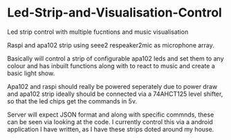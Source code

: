 # Led-Strip-and-Visualisation-Control
Led strip control with multiple fucntions and music visualisation

Raspi and apa102 strip using seee2 respeaker2mic as microphone array.

Basically will control a strip of configurable apa102 leds and set them to any colour and has inbuilt functions along with to react to music and create a basic light show.

Apa102 and raspi should really be powered seperately due to power draw and apa102 strip ideally should be connected via a 74AHCT125 level shifter, so that the led chips get the commands in 5v.

Server will expect JSON format and along with specific commnds, these can be seen via looking at the code. I currently control this via a android application I have written, as I have these strips doted around my house.
